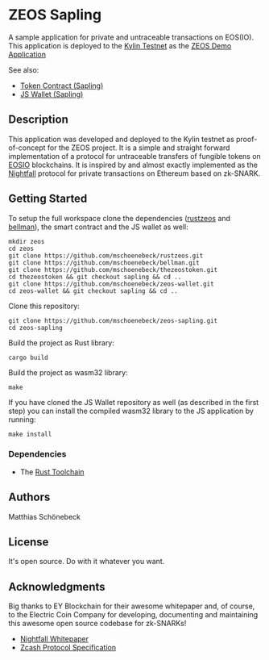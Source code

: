 # ZEOS Sapling

A sample application for private and untraceable transactions on EOS(IO). This application is deployed to the [Kylin Testnet](https://www.cryptokylin.io/) as the [ZEOS Demo Application](https://zeos.one/demo)

See also:
- [Token Contract (Sapling)](https://github.com/mschoenebeck/thezeostoken/tree/sapling)
- [JS Wallet (Sapling)](https://github.com/mschoenebeck/zeos-wallet/tree/sapling)

## Description
This application was developed and deployed to the Kylin testnet as proof-of-concept for the ZEOS project. It is a simple and straight forward implementation of a protocol for untraceable transfers of fungible tokens on [EOSIO](https://eos.io/) blockchains. It is inspired by and almost exactly implemented as the [Nightfall](https://github.com/EYBlockchain/nightfall) protocol for private transactions on Ethereum based on zk-SNARK.

## Getting Started

To setup the full workspace clone the dependencies ([rustzeos](https://github.com/mschoenebeck/rustzeos) and [bellman](https://github.com/mschoenebeck/bellman)), the smart contract and the JS wallet as well:

```
mkdir zeos
cd zeos
git clone https://github.com/mschoenebeck/rustzeos.git
git clone https://github.com/mschoenebeck/bellman.git
git clone https://github.com/mschoenebeck/thezeostoken.git
cd thezeostoken && git checkout sapling && cd ..
git clone https://github.com/mschoenebeck/zeos-wallet.git
cd zeos-wallet && git checkout sapling && cd ..
```

Clone this repository:

```
git clone https://github.com/mschoenebeck/zeos-sapling.git
cd zeos-sapling
```

Build the project as Rust library:

```
cargo build
```

Build the project as wasm32 library:

```
make
```

If you have cloned the JS Wallet repository as well (as described in the first step) you can install the compiled wasm32 library to the JS application by running:

```
make install
```

### Dependencies

- The [Rust Toolchain](https://www.rust-lang.org/tools/install)

## Authors

Matthias Schönebeck

## License

It's open source. Do with it whatever you want.

## Acknowledgments

Big thanks to EY Blockchain for their awesome whitepaper and, of course, to the Electric Coin Company for developing, documenting and maintaining this awesome open source codebase for zk-SNARKs!

* [Nightfall Whitepaper](https://github.com/EYBlockchain/nightfall/blob/master/doc/whitepaper/nightfall-v1.pdf)
* [Zcash Protocol Specification](https://zips.z.cash/protocol/protocol.pdf)